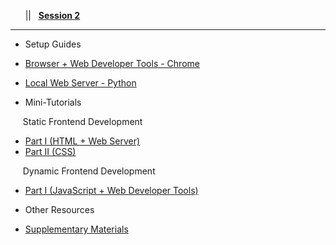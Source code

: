 <!-- docs/_sidebar.md -->

&nbsp;&nbsp;&nbsp;<a href="#/?id=demystifying-programming-dp"><i class="fas fa-home"></i></a>&nbsp;&nbsp;&nbsp;||&nbsp;&nbsp;&nbsp;<a href="#/session2/session2"><span class="fa-stack"><strong class="fa-stack-xs">Session&nbsp;2</strong></span></a><hr>

* Setup Guides  
* [Browser + Web Developer Tools - Chrome](https://support.google.com/chrome/answer/95346?co=GENIE.Platform%3DDesktop&hl=en)
* [Local Web Server - Python](/session2/setup_python.md)

* Mini-Tutorials 


&nbsp;&nbsp;&nbsp;&nbsp;&nbsp;<font style="font-size:14px">Static Frontend Development</font>
* [Part I (HTML + Web Server)](/session2/tutorial_html_webserver.md)
* [Part II (CSS)](/session2/tutorial_css.md)

&nbsp;&nbsp;&nbsp;&nbsp;&nbsp;<font style="font-size:14px">Dynamic Frontend Development</font>
* [Part I (JavaScript + Web Developer Tools)](/session2/tutorial_js_webdeveloper.md)  


* Other Resources  

* [Supplementary Materials](/session2/supplementary_materials.md)